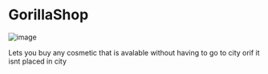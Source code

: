 # GorillaShop

![image](https://user-images.githubusercontent.com/82724623/224123637-96d23ad6-4586-43db-8d10-fb667ebb717c.png)

Lets you buy any cosmetic that is avalable without having to go to city orif it isnt placed in city
